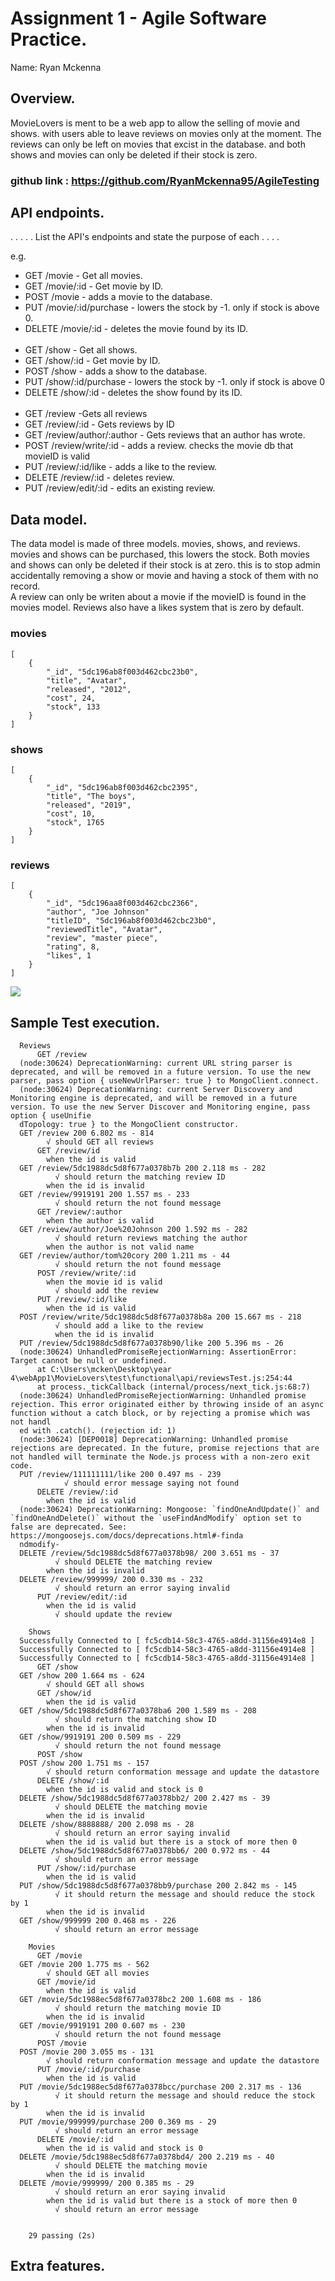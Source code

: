 # Assignment 1 - Agile Software Practice.

Name: Ryan Mckenna

## Overview.

MovieLovers is ment to be a web app to allow the selling of movie and shows. with users able to leave reviews on movies only at the moment.
The reviews can only be left on movies that excist in the database. and both shows and movies can only be 
deleted if their stock is zero.

### github link : https://github.com/RyanMckenna95/AgileTesting
## API endpoints.

 . . . . . List the API's endpoints and state the purpose of each . . . . 
 
 e.g.

 + GET /movie - Get all movies.
 + GET /movie/:id - Get movie by ID.
 + POST /movie - adds a movie to the database.
 + PUT  /movie/:id/purchase - lowers the stock by -1. only if stock is above 0.
 + DELETE /movie/:id - deletes the movie found by its ID.
 <br> <br>
 + GET /show - Get all shows.
 + GET /show/:id - Get movie by ID.
 + POST /show - adds a show to the database.
 + PUT  /show/:id/purchase - lowers the stock by -1. only if stock is above 0
 + DELETE  /show/:id - deletes the show found by its ID.
 <br><br>
 + GET /review -Gets all reviews
 + GET /review/:id - Gets reviews by ID
 + GET /review/author/:author - Gets reviews that an author has wrote.
 + POST /review/write/:id - adds a review. checks the movie db that movieID is valid
 + PUT /review/:id/like - adds a like to the review.
 + DELETE /review/:id - deletes review.
 + PUT /review/edit/:id - edits an existing review.


## Data model.

 The data model is made of three models. movies, shows, and reviews. movies and shows can be purchased, this lowers the stock.
 Both movies and shows can only be deleted if their stock is at zero. this is to stop admin accidentally removing a show or movie and 
 having a stock of them with no record.
 <br> A review can only be writen about a movie if the movieID is found in the movies model. Reviews also have a likes system that is zero by default.<br>
 
### movies 
~~~
[
    {
        "_id", "5dc196ab8f003d462cbc23b0",
        "title", "Avatar",
        "released", "2012",
        "cost", 24,
        "stock", 133
    }
]
~~~

### shows

~~~
[
    {
        "_id", "5dc196ab8f003d462cbc2395",
        "title", "The boys",
        "released", "2019",
        "cost", 10,
        "stock", 1765
    }
]
~~~

### reviews
~~~
[
    {
        "_id", "5dc196aa8f003d462cbc2366",
        "author", "Joe Johnson"
        "titleID", "5dc196ab8f003d462cbc23b0",
        "reviewedTitle", "Avatar",
        "review", "master piece",
        "rating", 8,
        "likes", 1
    }
]
~~~
![][datamodel]


## Sample Test execution.



~~~
  Reviews
      GET /review
  (node:30624) DeprecationWarning: current URL string parser is deprecated, and will be removed in a future version. To use the new parser, pass option { useNewUrlParser: true } to MongoClient.connect.
  (node:30624) DeprecationWarning: current Server Discovery and Monitoring engine is deprecated, and will be removed in a future version. To use the new Server Discover and Monitoring engine, pass option { useUnifie
  dTopology: true } to the MongoClient constructor.
  GET /review 200 6.802 ms - 814
        √ should GET all reviews
      GET /review/id
        when the id is valid
  GET /review/5dc1988dc5d8f677a0378b7b 200 2.118 ms - 282
          √ should return the matching review ID
        when the id is invalid
  GET /review/9919191 200 1.557 ms - 233
          √ should return the not found message
      GET /review/:author
        when the author is valid
  GET /review/author/Joe%20Johnson 200 1.592 ms - 282
          √ should return reviews matching the author
        when the author is not valid name
  GET /review/author/tom%20cory 200 1.211 ms - 44
          √ should return the not found message
      POST /review/write/:id
        when the movie id is valid
          √ should add the review
      PUT /review/:id/like
        when the id is valid
  POST /review/write/5dc1988dc5d8f677a0378b8a 200 15.667 ms - 218
          √ should add a like to the review
          when the id is invalid
  PUT /review/5dc1988dc5d8f677a0378b90/like 200 5.396 ms - 26
  (node:30624) UnhandledPromiseRejectionWarning: AssertionError: Target cannot be null or undefined.
      at C:\Users\mcken\Desktop\year 4\webApp1\MovieLovers\test\functional\api/reviewsTest.js:254:44
      at process._tickCallback (internal/process/next_tick.js:68:7)
  (node:30624) UnhandledPromiseRejectionWarning: Unhandled promise rejection. This error originated either by throwing inside of an async function without a catch block, or by rejecting a promise which was not handl
  ed with .catch(). (rejection id: 1)
  (node:30624) [DEP0018] DeprecationWarning: Unhandled promise rejections are deprecated. In the future, promise rejections that are not handled will terminate the Node.js process with a non-zero exit code.
  PUT /review/111111111/like 200 0.497 ms - 239
            √ should error message saying not found
      DELETE /review/:id
        when the id is valid
  (node:30624) DeprecationWarning: Mongoose: `findOneAndUpdate()` and `findOneAndDelete()` without the `useFindAndModify` option set to false are deprecated. See: https://mongoosejs.com/docs/deprecations.html#-finda
  ndmodify-
  DELETE /review/5dc1988dc5d8f677a0378b98/ 200 3.651 ms - 37
          √ should DELETE the matching review
        when the id is invalid
  DELETE /review/999999/ 200 0.330 ms - 232
          √ should return an error saying invalid
      PUT /review/edit/:id
        when the id is valid
          √ should update the review
  
    Shows
  Successfully Connected to [ fc5cdb14-58c3-4765-a8dd-31156e4914e8 ]
  Successfully Connected to [ fc5cdb14-58c3-4765-a8dd-31156e4914e8 ]
  Successfully Connected to [ fc5cdb14-58c3-4765-a8dd-31156e4914e8 ]
      GET /show
  GET /show 200 1.664 ms - 624
        √ should GET all shows
      GET /show/id
        when the id is valid
  GET /show/5dc1988dc5d8f677a0378ba6 200 1.589 ms - 208
          √ should return the matching show ID
        when the id is invalid
  GET /show/9919191 200 0.509 ms - 229
          √ should return the not found message
      POST /show
  POST /show 200 1.751 ms - 157
        √ should return conformation message and update the datastore
      DELETE /show/:id
        when the id is valid and stock is 0
  DELETE /show/5dc1988dc5d8f677a0378bb2/ 200 2.427 ms - 39
          √ should DELETE the matching movie
        when the id is invalid
  DELETE /show/8888888/ 200 2.098 ms - 28
          √ should return an error saying invalid
        when the id is valid but there is a stock of more then 0
  DELETE /show/5dc1988dc5d8f677a0378bb6/ 200 0.972 ms - 44
          √ should return an error message
      PUT /show/:id/purchase
        when the id is valid
  PUT /show/5dc1988dc5d8f677a0378bb9/purchase 200 2.842 ms - 145
          √ it should return the message and should reduce the stock by 1
        when the id is invalid
  GET /show/999999 200 0.468 ms - 226
          √ should return an error message
  
    Movies
      GET /movie
  GET /movie 200 1.775 ms - 562
        √ should GET all movies
      GET /movie/id
        when the id is valid
  GET /movie/5dc1988ec5d8f677a0378bc2 200 1.608 ms - 186
          √ should return the matching movie ID
        when the id is invalid
  GET /movie/9919191 200 0.607 ms - 230
          √ should return the not found message
      POST /movie
  POST /movie 200 3.055 ms - 131
        √ should return conformation message and update the datastore
      PUT /movie/:id/purchase
        when the id is valid
  PUT /movie/5dc1988ec5d8f677a0378bcc/purchase 200 2.317 ms - 136
          √ it should return the message and should reduce the stock by 1
        when the id is invalid
  PUT /movie/999999/purchase 200 0.369 ms - 29
          √ should return an error message
      DELETE /movie/:id
        when the id is valid and stock is 0
  DELETE /movie/5dc1988ec5d8f677a0378bd4/ 200 2.219 ms - 40
          √ should DELETE the matching movie
        when the id is invalid
  DELETE /movie/999999/ 200 0.385 ms - 29
          √ should return an eror saying invalid
        when the id is valid but there is a stock of more then 0
          √ should return an error message
  
  
    29 passing (2s)
~~~



## Extra features.




[datamodel]: ./img/data.jpg